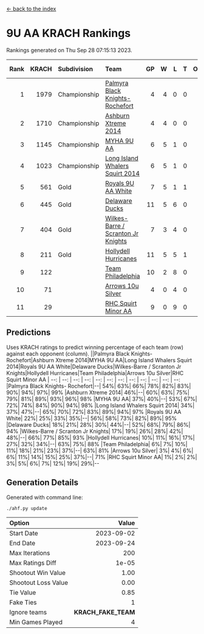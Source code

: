 [<- back to the index](readme.md)
# 9U AA KRACH Rankings
Rankings generated on Thu Sep 28 07:15:13 2023.

Rank|KRACH|Subdivision|Team|GP|W|L|T|OTW|OTL|SoS|Exp Wins|Win Diff
---:|---:|:---|:---|---:|---:|---:|---:|---:|---:|---:|---:|---:
1|1979|Championship|[Palmyra Black Knights- Rochefort](https://gamesheetstats.com/seasons/3659/teams/140260/schedule)|4|4|0|0|0|0|349|4.8|-0.0
2|1710|Championship|[Ashburn Xtreme 2014](https://gamesheetstats.com/seasons/3659/teams/140217/schedule)|4|4|0|0|0|0|301|4.8|-0.0
3|1145|Championship|[MYHA 9U AA](https://gamesheetstats.com/seasons/3659/teams/140222/schedule)|6|5|1|0|2|0|412|5.8|-0.0
4|1023|Championship|[Long Island Whalers Squirt 2014](https://gamesheetstats.com/seasons/3659/teams/140221/schedule)|6|5|1|0|0|0|386|5.8|-0.0
5|561|Gold|[Royals 9U AA White](https://gamesheetstats.com/seasons/3659/teams/140225/schedule)|7|5|1|1|0|0|237|6.7|0.0
6|445|Gold|[Delaware Ducks](https://gamesheetstats.com/seasons/3659/teams/140218/schedule)|11|5|6|0|0|2|893|5.8|-0.0
7|404|Gold|[Wilkes-Barre / Scranton Jr Knights](https://gamesheetstats.com/seasons/3659/teams/140228/schedule)|7|3|4|0|0|0|845|3.9|0.0
8|211|Gold|[Hollydell Hurricanes](https://gamesheetstats.com/seasons/3659/teams/140220/schedule)|11|5|5|1|0|0|290|6.7|0.0
9|122||[Team Philadelphia](https://gamesheetstats.com/seasons/3659/teams/140226/schedule)|10|2|8|0|0|0|802|2.8|-0.0
10|71||[Arrows 10u Silver](https://gamesheetstats.com/seasons/3659/teams/140216/schedule)|4|0|4|0|0|0|514|0.9|0.0
11|29||[RHC Squirt Minor AA](https://gamesheetstats.com/seasons/3659/teams/140224/schedule)|9|0|9|0|0|0|494|0.9|0.0

## Predictions
Uses KRACH ratings to predict winning percentage of each team (row) against each opponent (column).
||Palmyra Black Knights- Rochefort|Ashburn Xtreme 2014|MYHA 9U AA|Long Island Whalers Squirt 2014|Royals 9U AA White|Delaware Ducks|Wilkes-Barre / Scranton Jr Knights|Hollydell Hurricanes|Team Philadelphia|Arrows 10u Silver|RHC Squirt Minor AA
| --: | --: | --: | --: | --: | --: | --: | --: | --: | --: | --: | --: 
|Palmyra Black Knights- Rochefort|--| 54%| 63%| 66%| 78%| 82%| 83%| 90%| 94%| 97%| 99%
|Ashburn Xtreme 2014| 46%|--| 60%| 63%| 75%| 79%| 81%| 89%| 93%| 96%| 98%
|MYHA 9U AA| 37%| 40%|--| 53%| 67%| 72%| 74%| 84%| 90%| 94%| 98%
|Long Island Whalers Squirt 2014| 34%| 37%| 47%|--| 65%| 70%| 72%| 83%| 89%| 94%| 97%
|Royals 9U AA White| 22%| 25%| 33%| 35%|--| 56%| 58%| 73%| 82%| 89%| 95%
|Delaware Ducks| 18%| 21%| 28%| 30%| 44%|--| 52%| 68%| 79%| 86%| 94%
|Wilkes-Barre / Scranton Jr Knights| 17%| 19%| 26%| 28%| 42%| 48%|--| 66%| 77%| 85%| 93%
|Hollydell Hurricanes| 10%| 11%| 16%| 17%| 27%| 32%| 34%|--| 63%| 75%| 88%
|Team Philadelphia|  6%|  7%| 10%| 11%| 18%| 21%| 23%| 37%|--| 63%| 81%
|Arrows 10u Silver|  3%|  4%|  6%|  6%| 11%| 14%| 15%| 25%| 37%|--| 71%
|RHC Squirt Minor AA|  1%|  2%|  2%|  3%|  5%|  6%|  7%| 12%| 19%| 29%|--

## Generation Details

Generated with command line:
```
./ahf.py update
```

| Option | Value |
| :----- | ----: |
| Start Date | 2023-09-02 |
| End Date | 2023-09-24 |
| Max Iterations | 200 |
| Max Ratings Diff | 1e-05 |
| Shootout Win Value | 1.00 |
| Shootout Loss Value | 0.00 |
| Tie Value | 0.85 |
| Fake Ties | 1 |
| Ignore teams | __KRACH_FAKE_TEAM__ |
| Min Games Played | 4 |

